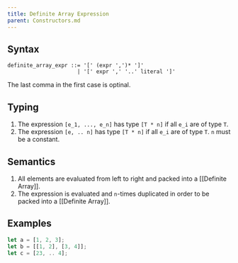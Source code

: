 ```yaml
---
title: Definite Array Expression
parent: Constructors.md
---
```


## Syntax

```
definite_array_expr ::= '[' (expr ',')* ']'
                      | '[' expr ',' '..' literal ']'
```

The last comma in the first case is optinal.

## Typing

1. The expression ```[e_1, ..., e_n]``` has type ```[T * n]``` if all ```e_i``` are of type ```T```.
2. The expression ```[e, .. n]``` has type ```[T * n]``` if all ```e_i``` are of type ```T```. ```n``` must be a constant.

## Semantics

1. All elements are evaluated from left to right and packed into a [[Definite Array]].
2. The expression is evaluated and ```n```-times duplicated in order to be packed into a [[Definite Array]].

## Examples

```rust
let a = [1, 2, 3];
let b = [[1, 2], [3, 4]];
let c = [23, .. 4];
```
